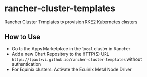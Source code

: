 # rancher-cluster-templates

Rancher Cluster Templates to provision RKE2 Kubernetes clusters

## How to Use

* Go to the Apps Marketplace in the `local` cluster in Rancher
* Add a new Chart Repository to the HTTP(S) URL `https://lpaulxvi.github.io/rancher-cluster-templates` without authentication
* For Equinix clusters: Activate the Equinix Metal Node Driver
